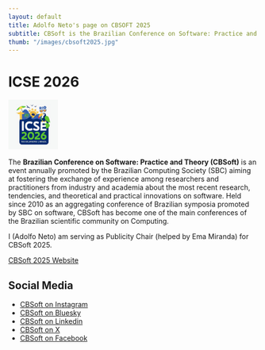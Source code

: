 ```yaml
---
layout: default
title: Adolfo Neto's page on CBSOFT 2025
subtitle: CBSoft is the Brazilian Conference on Software: Practice and Theory 
thumb: "/images/cbsoft2025.jpg"
---
```


# ICSE 2026

<img src="/images/ICSE2026 Square Empty Spaces.jpg" alt="ICSE 2026 logo" width="100" height="100">

The **Brazilian Conference on Software: Practice and Theory (CBSoft)** is an event annually promoted by the Brazilian Computing Society (SBC) aiming at fostering the exchange of experience among researchers and practitioners from industry and academia about the most recent research, tendencies, and theoretical and practical innovations on software. Held since 2010 as an aggregating conference of Brazilian symposia promoted by SBC on software, CBSoft has become one of the main conferences of the Brazilian scientific community on Computing.

I (Adolfo Neto) am serving as Publicity Chair (helped by Ema Miranda) for CBSoft 2025.


[CBSoft 2025 Website](https://bit.ly/4kcKsVY)

## Social Media


- [CBSoft on Instagram](https://bit.ly/4iY69rS)
- [CBSoft on Bluesky](https://bit.ly/3GPyraV)
- [CBSoft on Linkedin](https://bit.ly/4ddR1ph)
- [CBSoft on X](https://bit.ly/4kAhwYz)
- [CBSoft on Facebook](https://bit.ly/4iY6CKE)

